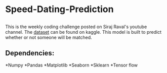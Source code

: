 # Speed-Dating-Prediction

## 

This is the weekly coding challenge posted on Siraj Raval's youtube channel. The [dataset](https://www.kaggle.com/annavictoria/speed-dating-experiment) can be found on kaggle. This model is built to predict whether or not someone will be matched. 


 
## Dependencies:
   *Numpy
   *Pandas
   *Matplotlib
   *Seaborn
   *Sklearn
   *Tensor flow 
 



